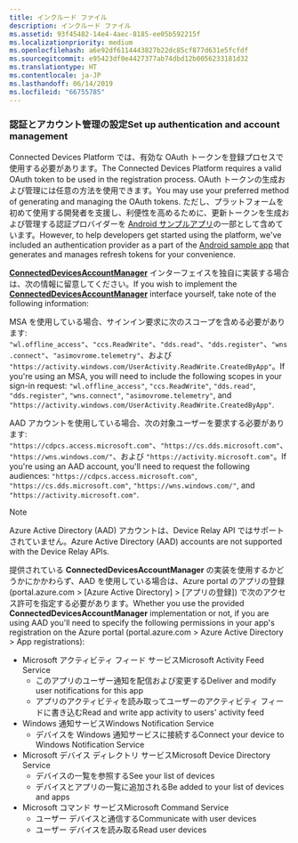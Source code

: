 ```yaml
---
title: インクルード ファイル
description: インクルード ファイル
ms.assetid: 93f45482-14e4-4aec-8185-ee05b592215f
ms.localizationpriority: medium
ms.openlocfilehash: a6e92df6114443827b22dc85cf877d631e5fcfdf
ms.sourcegitcommit: e95423df0e4427377ab74dbd12b0056233181d32
ms.translationtype: HT
ms.contentlocale: ja-JP
ms.lasthandoff: 06/14/2019
ms.locfileid: "66755785"
---
```

### <a name="set-up-authentication-and-account-management"></a><span data-ttu-id="c8dbe-103">認証とアカウント管理の設定</span><span class="sxs-lookup"><span data-stu-id="c8dbe-103">Set up authentication and account management</span></span>

<span data-ttu-id="c8dbe-104">Connected Devices Platform では、有効な OAuth トークンを登録プロセスで使用する必要があります。</span><span class="sxs-lookup"><span data-stu-id="c8dbe-104">The Connected Devices Platform requires a valid OAuth token to be used in the registration process.</span></span>  <span data-ttu-id="c8dbe-105">OAuth トークンの生成および管理には任意の方法を使用できます。</span><span class="sxs-lookup"><span data-stu-id="c8dbe-105">You may use your preferred method of generating and managing the OAuth tokens.</span></span>  <span data-ttu-id="c8dbe-106">ただし、プラットフォームを初めて使用する開発者を支援し、利便性を高めるために、更新トークンを生成および管理する認証プロバイダーを [Android サンプルアプリ](https://github.com/Microsoft/project-rome/tree/master/Android/samples)の一部として含めています。</span><span class="sxs-lookup"><span data-stu-id="c8dbe-106">However, to help developers get started using the platform, we've included an authentication provider as a part of the [Android sample app](https://github.com/Microsoft/project-rome/tree/master/Android/samples) that generates and manages refresh tokens for your convenience.</span></span>

<span data-ttu-id="c8dbe-107">**[ConnectedDevicesAccountManager](https://docs.microsoft.com/java/api/com.microsoft.connecteddevices.core._user_account_provider)** インターフェイスを独自に実装する場合は、次の情報に留意してください。</span><span class="sxs-lookup"><span data-stu-id="c8dbe-107">If you wish to implement the **[ConnectedDevicesAccountManager](https://docs.microsoft.com/java/api/com.microsoft.connecteddevices.core._user_account_provider)** interface yourself, take note of the following information:</span></span> 

<span data-ttu-id="c8dbe-108">MSA を使用している場合、サインイン要求に次のスコープを含める必要があります: `"wl.offline_access"`、`"ccs.ReadWrite"`、`"dds.read"`、`"dds.register"`、`"wns.connect"`、`"asimovrome.telemetry"`、および `"https://activity.windows.com/UserActivity.ReadWrite.CreatedByApp"`。</span><span class="sxs-lookup"><span data-stu-id="c8dbe-108">If you're using an MSA, you will need to include the following scopes in your sign-in request: `"wl.offline_access"`, `"ccs.ReadWrite"`, `"dds.read"`, `"dds.register"`, `"wns.connect"`, `"asimovrome.telemetry"`, and `"https://activity.windows.com/UserActivity.ReadWrite.CreatedByApp"`.</span></span> 

<span data-ttu-id="c8dbe-109">AAD アカウントを使用している場合、次の対象ユーザーを要求する必要があります: `"https://cdpcs.access.microsoft.com"`、`"https://cs.dds.microsoft.com"`、`"https://wns.windows.com/"`、および `"https://activity.microsoft.com"`。</span><span class="sxs-lookup"><span data-stu-id="c8dbe-109">If you're using an AAD account, you'll need to request the following audiences: `"https://cdpcs.access.microsoft.com"`, `"https://cs.dds.microsoft.com"`, `"https://wns.windows.com/"`, and `"https://activity.microsoft.com"`.</span></span>

> [!NOTE]
> <span data-ttu-id="c8dbe-110">Azure Active Directory (AAD) アカウントは、Device Relay API ではサポートされていません。</span><span class="sxs-lookup"><span data-stu-id="c8dbe-110">Azure Active Directory (AAD) accounts are not supported with the Device Relay APIs.</span></span>

<span data-ttu-id="c8dbe-111">提供されている **ConnectedDevicesAccountManager** の実装を使用するかどうかにかかわらず、AAD を使用している場合は、Azure portal のアプリの登録 (portal.azure.com > [Azure Active Directory] > [アプリの登録]) で次のアクセス許可を指定する必要があります。</span><span class="sxs-lookup"><span data-stu-id="c8dbe-111">Whether you use the provided **ConnectedDevicesAccountManager** implementation or not, if you are using AAD you'll need to specify the following permissions in your app's registration on the Azure portal (portal.azure.com > Azure Active Directory > App registrations):</span></span> 
* <span data-ttu-id="c8dbe-112">Microsoft アクティビティ フィード サービス</span><span class="sxs-lookup"><span data-stu-id="c8dbe-112">Microsoft Activity Feed Service</span></span> 
  * <span data-ttu-id="c8dbe-113">このアプリのユーザー通知を配信および変更する</span><span class="sxs-lookup"><span data-stu-id="c8dbe-113">Deliver and modify user notifications for this app</span></span>
  * <span data-ttu-id="c8dbe-114">アプリのアクティビティを読み取ってユーザーのアクティビティ フィードに書き込む</span><span class="sxs-lookup"><span data-stu-id="c8dbe-114">Read and write app activity to users' activity feed</span></span>
* <span data-ttu-id="c8dbe-115">Windows 通知サービス</span><span class="sxs-lookup"><span data-stu-id="c8dbe-115">Windows Notification Service</span></span>
  * <span data-ttu-id="c8dbe-116">デバイスを Windows 通知サービスに接続する</span><span class="sxs-lookup"><span data-stu-id="c8dbe-116">Connect your device to Windows Notification Service</span></span> 
* <span data-ttu-id="c8dbe-117">Microsoft デバイス ディレクトリ サービス</span><span class="sxs-lookup"><span data-stu-id="c8dbe-117">Microsoft Device Directory Service</span></span>
  * <span data-ttu-id="c8dbe-118">デバイスの一覧を参照する</span><span class="sxs-lookup"><span data-stu-id="c8dbe-118">See your list of devices</span></span>
  * <span data-ttu-id="c8dbe-119">デバイスとアプリの一覧に追加される</span><span class="sxs-lookup"><span data-stu-id="c8dbe-119">Be added to your list of devices and apps</span></span> 
* <span data-ttu-id="c8dbe-120">Microsoft コマンド サービス</span><span class="sxs-lookup"><span data-stu-id="c8dbe-120">Microsoft Command Service</span></span>
  * <span data-ttu-id="c8dbe-121">ユーザー デバイスと通信する</span><span class="sxs-lookup"><span data-stu-id="c8dbe-121">Communicate with user devices</span></span>
  * <span data-ttu-id="c8dbe-122">ユーザー デバイスを読み取る</span><span class="sxs-lookup"><span data-stu-id="c8dbe-122">Read user devices</span></span>
